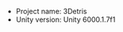 <!-- UNITY CODE ASSIST INSTRUCTIONS START -->
- Project name: 3Detris
- Unity version: Unity 6000.1.7f1
<!-- UNITY CODE ASSIST INSTRUCTIONS END -->